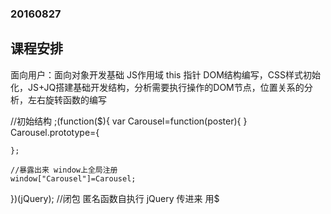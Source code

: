 ### 20160827
## 课程安排

面向用户：面向对象开发基础 JS作用域 this 指针
DOM结构编写，CSS样式初始化，JS+JQ搭建基础开发结构，分析需要执行操作的DOM节点，位置关系的分析，左右旋转函数的编写

//初始结构
;(function($){
	var Carousel=function(poster){
	}
	Carousel.prototype={
		
	};
	
	//暴露出来 window上全局注册
	window["Carousel"]=Carousel;
	

})(jQuery);
//闭包 匿名函数自执行 jQuery 传进来 用$
